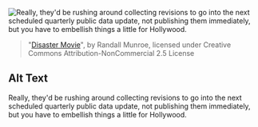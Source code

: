 ![Really, they'd be rushing around collecting revisions to go into the next scheduled quarterly public data update, not publishing them immediately, but you have to embellish things a little for Hollywood.](https://imgs.xkcd.com/comics/disaster_movie.png)
> "[Disaster Movie](https://xkcd.com/2029/)", by Randall Munroe, licensed under Creative Commons Attribution-NonCommercial 2.5 License

## Alt Text
Really, they'd be rushing around collecting revisions to go into the next scheduled quarterly public data update, not publishing them immediately, but you have to embellish things a little for Hollywood.
